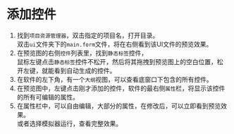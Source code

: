 # 添加控件
1. 找到`项目资源管理器`，双击指定的项目名，打开目录。   
   双击`ui`文件夹下的`main.form`文件，将在右侧看到该UI文件的预览效果。  
2. 在预览图的右侧`控件`列表里，找到`静态标签`控件，   
   鼠标左键点击`静态标签`控件不松开，然后将其拖拽到预览图上的空白位置，松开左键，就能看到自动生成的控件。   
3. 在软件的左下角，有一个`大纲`视图，可以查看底窗口下包含的所有控件。 
4. 在预览图中，左键点击刚才添加的控件，软件的最右侧`属性`栏，将显示该控件的所有可编辑的属性。
5. 在属性栏中，可以自由编辑，大部分的属性，在修改后，可以立即看到预览效果。  
   或者选择模拟器运行，查看完整效果。



